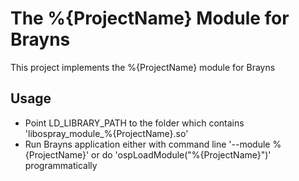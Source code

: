 The %{ProjectName} Module for Brayns
==================================

This project implements the %{ProjectName} module for Brayns

Usage
-----

- Point LD_LIBRARY_PATH to the folder which contains
  'libospray_module_%{ProjectName}.so'
- Run Brayns application either with command line '--module %{ProjectName}' or do
  'ospLoadModule("%{ProjectName}")' programmatically
